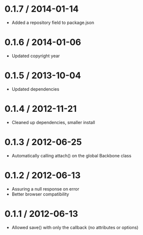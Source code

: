 0.1.7 / 2014-01-14
==================

  * Added a repository field to package.json

0.1.6 / 2014-01-06
==================

  * Updated copyright year

0.1.5 / 2013-10-04
==================

  * Updated dependencies

0.1.4 / 2012-11-21
==================

  * Cleaned up dependencies, smaller install

0.1.3 / 2012-06-25
===================

  * Automatically calling attach() on the global Backbone class

0.1.2 / 2012-06-13
===================

  * Assuring a null response on error
  * Better browser compatibility


0.1.1 / 2012-06-13
===================

  * Allowed save() with only the callback (no attributes or options)
